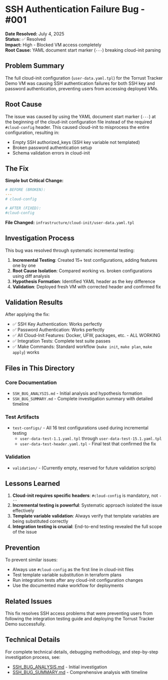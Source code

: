 # SSH Authentication Failure Bug - #001

**Date Resolved:** July 4, 2025  
**Status:** ✅ Resolved  
**Impact:** High - Blocked VM access completely  
**Root Cause:** YAML document start marker (`---`) breaking cloud-init parsing

## Problem Summary

The full cloud-init configuration (`user-data.yaml.tpl`) for the Torrust Tracker
Demo VM was causing SSH authentication failures for both SSH key and password
authentication, preventing users from accessing deployed VMs.

## Root Cause

The issue was caused by using the YAML document start marker (`---`) at the
beginning of the cloud-init configuration file instead of the required
`#cloud-config` header. This caused cloud-init to misprocess the entire
configuration, resulting in:

- Empty SSH authorized_keys (SSH key variable not templated)
- Broken password authentication setup
- Schema validation errors in cloud-init

## The Fix

**Simple but Critical Change:**

```yaml
# BEFORE (BROKEN):
---
# cloud-config

# AFTER (FIXED):
#cloud-config
```

**File Changed:** `infrastructure/cloud-init/user-data.yaml.tpl`

## Investigation Process

This bug was resolved through systematic incremental testing:

1. **Incremental Testing**: Created 15+ test configurations, adding features one by one
2. **Root Cause Isolation**: Compared working vs. broken configurations using diff analysis
3. **Hypothesis Formation**: Identified YAML header as the key difference
4. **Validation**: Deployed fresh VM with corrected header and confirmed fix

## Validation Results

After applying the fix:

- ✅ SSH Key Authentication: Works perfectly
- ✅ Password Authentication: Works perfectly
- ✅ All Cloud-Init Features: Docker, UFW, packages, etc. - ALL WORKING
- ✅ Integration Tests: Complete test suite passes
- ✅ Make Commands: Standard workflow (`make init`, `make plan`, `make apply`) works

## Files in This Directory

### Core Documentation

- `SSH_BUG_ANALYSIS.md` - Initial analysis and hypothesis formation
- `SSH_BUG_SUMMARY.md` - Complete investigation summary with detailed timeline

### Test Artifacts

- `test-configs/` - All 16 test configurations used during incremental testing
  - `user-data-test-1.1.yaml.tpl` through `user-data-test-15.1.yaml.tpl`
  - `user-data-test-header.yaml.tpl` - Final test that confirmed the fix

### Validation

- `validation/` - (Currently empty, reserved for future validation scripts)

## Lessons Learned

1. **Cloud-init requires specific headers**: `#cloud-config` is mandatory, not `---`
2. **Incremental testing is powerful**: Systematic approach isolated the issue effectively
3. **Template variable validation**: Always verify that template variables are being substituted correctly
4. **Integration testing is crucial**: End-to-end testing revealed the full scope of the issue

## Prevention

To prevent similar issues:

- Always use `#cloud-config` as the first line in cloud-init files
- Test template variable substitution in terraform plans
- Run integration tests after any cloud-init configuration changes
- Use the documented make workflow for deployments

## Related Issues

This fix resolves SSH access problems that were preventing users from following
the integration testing guide and deploying the Torrust Tracker Demo
successfully.

## Technical Details

For complete technical details, debugging methodology, and step-by-step
investigation process, see:

- [SSH_BUG_ANALYSIS.md](SSH_BUG_ANALYSIS.md) - Initial investigation
- [SSH_BUG_SUMMARY.md](SSH_BUG_SUMMARY.md) - Comprehensive analysis with timeline
